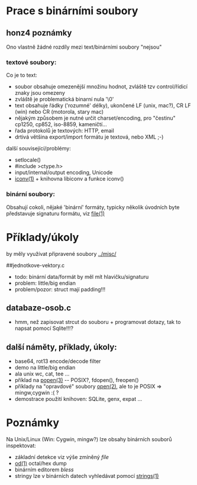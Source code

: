 # Prace s binárními soubory

## honz4 poznámky
Ono vlastně žádné rozdíly mezi text/binárními soubory "nejsou"

### textové soubory:
Co je to text:
  * soubor obsahuje omezenější množinu hodnot, zvláště tzv control/řídicí znaky jsou omezeny
  * zvláště je problematická binarní nula '\0'
  * text obsahuje řádky ('rozumné' délky), ukončené LF (unix, mac?), CR LF (win) nebo CR (motorola, stary mac)
  * nějakým způsobem je nutné určit charset/encoding, pro "čestinu" cp1250, cp852, iso-8859, kameničtí...
  * řada protokolů je textových: HTTP, email
  * drtivá většina export/import formátu je textová, nebo XML ;-)

další související/problémy:
  * setlocale()
  * #include &gt;ctype.h>
  * input/internal/output encoding, Unicode
  * [iconv(1)](http://linux.die.net/man/1/iconv "příkaz iconv") + knihovna libiconv a funkce iconv()

### binární soubory:
Obsahují cokoli, nějaké 'binární' formáty, typicky několik úvodních byte představuje signaturu formátu,
viz [file(1)](http://linux.die.net/man/1/file "příkaz file")

# Příklady/úkoly
by měly využívat připravené soubory [../misc/](../misc)

##jednotkove-vektory.c
  * todo: binární data/formát by měl mít hlavičku/signaturu
  * problem: little/big endian
  * problem/pozor: struct mají padding!!!

## databaze-osob.c
  * hmm, než zapisovat strcut do souboru + programovat dotazy, tak to napsat pomocí Sqlite!!!?

## další náměty, příklady, úkoly:
  * base64, rot13 encode/decode filter
  * demo na little/big endian
  * ala unix wc, cat, tee ...
  * příklad na [popen(3)](http://linux.die.net/man/3/popen) -- POSIX?, fdopen(), freopen() 
  * příklady na "opravdové" soubory [open(2)](http://linux.die.net/man/2/open), ale to je POSIX => mingw,cygwin :( ?
  * demostrace použití knihoven: SQLite, genx, expat ...

# Poznámky
Na Unix/Linux (Win: Cygwin, mingw?) lze obsahy binárních souborů inspektovat:
  * základní detekce viz výše zmíněný _file_
  * [od(1)](http://linux.die.net/man/1/od "příkaz od") octal/hex dump
  * binárním editorem *bless*
  * stringy lze v binárních datech vyhledávat pomocí [strings(1)](http://linux.die.net/man/1/strings)

